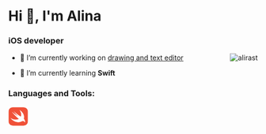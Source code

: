 <h1 align="left">Hi 👋, I'm Alina</h1>
<h3 align="left">iOS developer</h3>
<p><img align="right" src="https://github-readme-streak-stats.herokuapp.com/?user=alirast&" alt="alirast" /></p>

- 🔭 I’m currently working on [drawing and text editor](https://github.com/alirast/TelegramContest)

- 🌱 I’m currently learning **Swift**

<h3 align="left"></h3>
<p align="left">
</p>

<h3 align="left">Languages and Tools:</h3>
<p align="left"> <a href="https://developer.apple.com/swift/" target="_blank" rel="noreferrer"> <img src="https://raw.githubusercontent.com/devicons/devicon/master/icons/swift/swift-original.svg" alt="swift" width="40" height="40"/> </a> </p>
